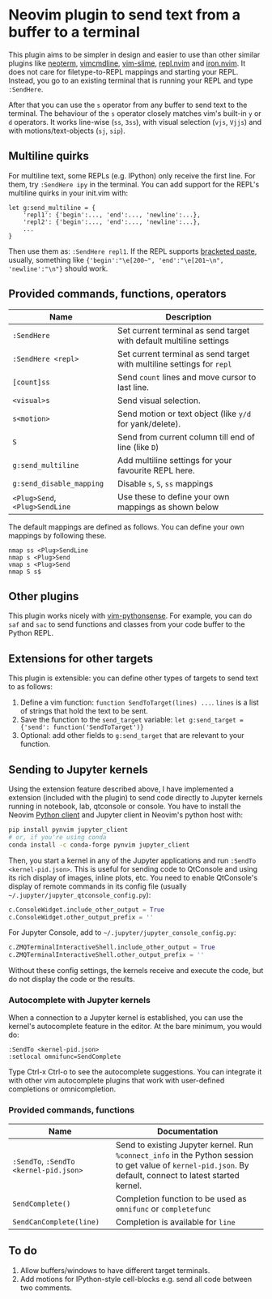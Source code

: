 # Neovim plugin to send text from a buffer to a terminal

This plugin aims to be simpler in design and easier to use than other similar plugins like
[neoterm](https://github.com/kassio/neoterm),
[vimcmdline](https://github.com/jalvesaq/vimcmdline),
[vim-slime](https://github.com/jpalardy/vim-slime),
[repl.nvim](https://gitlab.com/HiPhish/repl.nvim) and
[iron.nvim](https://github.com/BurningEther/iron.nvim). It does not care for filetype-to-REPL
mappings and starting your REPL. Instead, you go to an existing terminal that is running your REPL
and type `:SendHere`.

After that you can use the `s` operator from any buffer to send text to the terminal. The
behaviour of the `s` operator closely matches vim's built-in `y` or `d` operators. It works
line-wise (`ss`, `3ss`), with visual selection (`vjs`, `Vjjs`) and with motions/text-objects
(`sj`, `sip`).

## Multiline quirks

For multiline text, some REPLs (e.g. IPython) only receive the first line. For them, try
`:SendHere ipy` in the terminal. You can add support for the REPL's multiline quirks in your
init.vim with:

```vim
let g:send_multiline = {
    'repl1': {'begin':..., 'end':..., 'newline':...},
    'repl2': {'begin':..., 'end':..., 'newline':...},
    ...
}
```

Then use them as: `:SendHere repl1`. If the REPL supports
[bracketed paste](https://cirw.in/blog/bracketed-paste), usually, something like
`{'begin':"\e[200~", 'end':"\e[201~\n", 'newline':"\n"}` should work.

## Provided commands, functions, operators

| Name                            | Description                                                  |
| ------------------------------- | ------------------------------------------------------------ |
| `:SendHere`                     | Set current terminal as send target with default multiline settings |
| `:SendHere <repl>`              | Set current terminal as send target with multiline settings for `repl` |
| `[count]ss`                     | Send `count` lines and move cursor to last line.             |
| `<visual>s`                     | Send visual selection.                                       |
| `s<motion>`                     | Send motion or text object (like `y/d` for yank/delete).     |
| `S`                             | Send from current column till end of line (like `D`)         |
| `g:send_multiline`              | Add multiline settings for your favourite REPL here.         |
| `g:send_disable_mapping`        | Disable `s`, `S`, `ss` mappings                              |
| `<Plug>Send`, `<Plug>SendLine`  | Use these to define your own mappings as shown below         |

The default mappings are defined as follows. You can define your own mappings by following these.

```viml
nmap ss <Plug>SendLine
nmap s <Plug>Send
vmap s <Plug>Send
nmap S s$
```

## Other plugins

This plugin works nicely with [vim-pythonsense](https://github.com/jeetsukumaran/vim-pythonsense).
For example, you can do `saf` and `sac` to send functions and classes from your code buffer to the
Python REPL.

## Extensions for other targets

This plugin is extensible: you can define other types of targets to send text to as follows:

1. Define a vim function: `function SendToTarget(lines) ...`. `lines` is a list of strings that
   hold the text to be sent.
2. Save the function to the `send_target` variable: `let g:send_target = {'send': function('SendToTarget')}`
3. Optional: add other fields to `g:send_target` that are relevant to your function.

## Sending to Jupyter kernels

Using the extension feature described above, I have implemented a extension (included with the
plugin) to send code directly to Jupyter kernels running in notebook, lab, qtconsole or console.
You have to install the Neovim [Python client](https://github.com/neovim/python-client) and
Jupyter client in Neovim's python host with:

```bash
pip install pynvim jupyter_client
# or, if you're using conda
conda install -c conda-forge pynvim jupyter_client
```

Then, you start a kernel in any of the Jupyter applications and run `:SendTo <kernel-pid.json>`.
This is useful for sending code to QtConsole and using its rich display of images, inline plots,
etc. You need to enable QtConsole's display of remote commands in its config file (usually
`~/.jupyter/jupyter_qtconsole_config.py`):

```python
c.ConsoleWidget.include_other_output = True
c.ConsoleWidget.other_output_prefix = ''
```

For Jupyter Console, add to `~/.jupyter/jupyter_console_config.py`:

```python
c.ZMQTerminalInteractiveShell.include_other_output = True
c.ZMQTerminalInteractiveShell.other_output_prefix = ''
```

Without these config settings, the kernels receive and execute the code, but do not display
the code or the results.

### Autocomplete with Jupyter kernels

When a connection to a Jupyter kernel is established, you can use the kernel's autocomplete
feature in the editor. At the bare minimum, you would do:

```vim
:SendTo <kernel-pid.json>
:setlocal omnifunc=SendComplete
```

Type Ctrl-x Ctrl-o to see the autocomplete suggestions. You can integrate it with other vim
autocomplete plugins that work with user-defined completions or omnicompletion.

### Provided commands, functions

| Name        |  Documentation           |
|-------------|--------------------------|
| `:SendTo`, `:SendTo <kernel-pid.json>` | Send to existing Jupyter kernel. Run `%connect_info` in the Python session to get value of `kernel-pid.json`. By default, connect to latest started kernel. |
| `SendComplete()`     | Completion function to be used as `omnifunc` or `completefunc` |
| `SendCanComplete(line)`  | Completion is available for `line` |

## To do

1. Allow buffers/windows to have different target terminals.
2. Add motions for IPython-style cell-blocks e.g. send all code between two comments.

